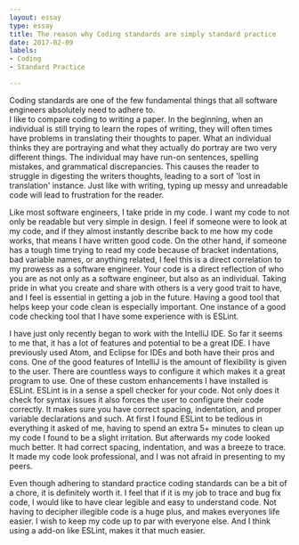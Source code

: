 ```yaml
---
layout: essay
type: essay
title: The reason why Coding standards are simply standard practice
date: 2017-02-09
labels:
- Coding
- Standard Practice

---
```



Coding standards are one of the few fundamental things that all software engineers absolutely need to adhere to.  
I like to compare coding to writing a paper.  In the beginning, when an individual is still trying to learn the ropes
of writing, they will often times have problems in translating their thoughts to paper.  What an individual thinks
they are portraying and what they actually do portray are two very different things.  The individual may have run-on
sentences, spelling mistakes, and grammatical discrepancies.  This causes the reader to struggle in digesting the
writers thoughts, leading to a sort of 'lost in translation' instance.  Just like with writing, typing up messy and
unreadable code will lead to frustration for the reader.  


Like most software engineers, I take pride in my code.  I want my code to not only be readable but very simple in
design.  I feel if someone were to look at my code, and if they almost instantly describe back to me how my
code works, that means I have written good code.  On the other hand, if someone has a tough time trying to read my
code because of bracket indentations, bad variable names, or anything related, I feel this is a direct correlation to
my prowess as a software engineer.  Your code is a direct reflection of who you are as not only as a software
engineer, but also as an individual.  Taking pride in what you create and share with others is a very good trait to
have, and I feel is essential in getting a job in the future.  Having a good tool that helps keep your code
clean is especially important.  One instance of a good code checking tool that I have some experience with is ESLint.


I have just only recently began to work with the IntelliJ IDE.  So far it seems to me that, it has a lot of features and
potential to be a great IDE.  I have previously used Atom, and Eclipse for IDEs and both have their pros and cons.
One of the good features of IntelliJ is the amount of flexibility is given to the user.  There are countless ways
to configure it which makes it a great program to use.  One of these custom enhancements I have installed is ESLint.
ESLint is in a sense a spell checker for your code.  Not only does it check for syntax issues it also forces the user
to configure their code correctly.  It makes sure you have correct spacing, indentation, and proper variable declarations
and such.  At first I found ESLint to be tedious in everything it asked of me, having to spend an extra 5+ minutes to clean up my code I found to be a slight irritation.  But afterwards my code looked much better.  It had correct
spacing, indentation, and was a breeze to trace.  It made my code look professional, and I was not afraid in presenting
to my peers.  


Even though adhering to standard practice coding standards can be a bit of a chore, it is definitely worth it.  I feel
that if it is my job to trace and bug fix code, I would like to have clear legible and easy to understand code.  Not
having to decipher illegible code is a huge plus, and makes everyones life easier.  I wish to keep my code up to par
with everyone else.  And I think using a add-on like ESLint, makes it that much easier.
